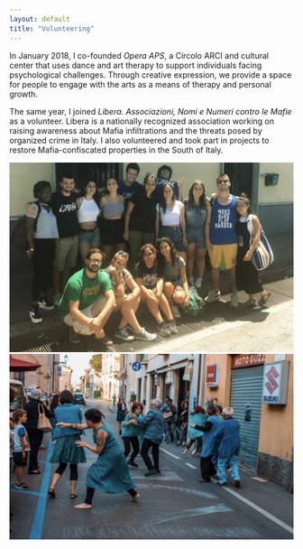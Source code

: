 ```yaml
---
layout: default
title: "Volunteering"
---
```


In January 2018, I co-founded *Opera APS*, a Circolo ARCI and cultural center that uses dance and art therapy to support individuals facing psychological challenges. Through creative expression, we provide a space for people to engage with the arts as a means of therapy and personal growth.

The same year, I joined *Libera. Associazioni, Nomi e Numeri contro le Mafie* as a volunteer. Libera is a nationally recognized association working on raising awareness about Mafia infiltrations and the threats posed by organized crime in Italy. I also volunteered and took part in projects to restore Mafia-confiscated properties in the South of Italy.

<div>
    <img src="/images/portfolio1.png" alt="Lake District view 1" />
    <img src="/images/portfolio2.png" alt="Lake District view 2" />
</div>
